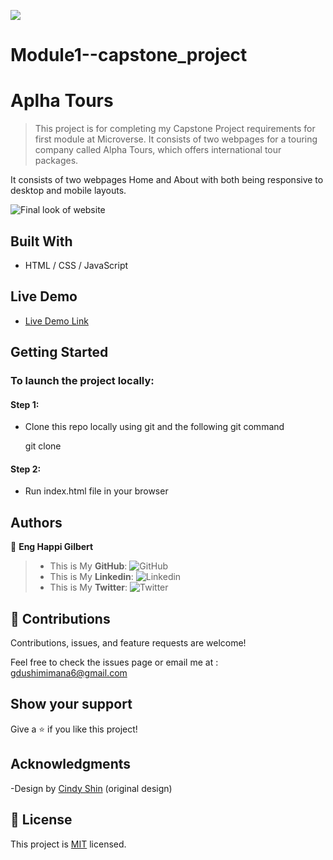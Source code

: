 ![](https://img.shields.io/badge/Microverse-blueviolet)

# Module1--capstone_project

# Aplha Tours

> This project is for completing my Capstone Project requirements for first module at Microverse. It consists of two webpages for a touring company called Alpha Tours, which offers international tour packages.

It consists of two webpages Home and About with both being responsive to desktop and mobile layouts.

![Final look of website]("./images/finalimage.jpeg")

## Built With

- HTML / CSS / JavaScript

## Live Demo

- [Live Demo Link](https://gilberthappi.github.io/A-Tourism-Website/)

## Getting Started

### To launch the project locally:

#### Step 1:

- Clone this repo locally using git and the following git command

  git clone 

#### Step 2:

- Run index.html file in your browser

## Authors

👤 **Eng Happi Gilbert**

> * This is My **GitHub**: ![GitHub](https://github.com/gilberthappi/A-Tourism-Website)
> * This is My **Linkedin**: ![Linkedin](https://www.linkedin.com/in/dushimimana-gilbert-happi)
> * This is My **Twitter**: ![Twitter](https://twitter.com/DushimimanaGil3)

## 🤝 Contributions

Contributions, issues, and feature requests are welcome!

Feel free to check the issues page or email me at :
gdushimimana6@gmail.com

## Show your support

Give a ⭐️ if you like this project!

## Acknowledgments

-Design by [Cindy Shin](https://www.behance.net/adagio07) (original design)

## 📝 License

This project is [MIT](./MIT.md) licensed.
